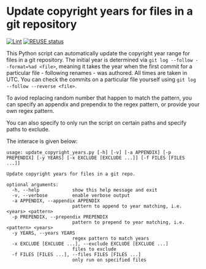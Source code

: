 <!--
SPDX-FileCopyrightText: 2022 Stephan Lachnit <stephanlachnit@debian.org>

SPDX-License-Identifier: CC-BY-4.0
-->

# Update copyright years for files in a git repository

[![Lint](https://github.com/stephanlachnit/update_copyright_years/actions/workflows/lint.yml/badge.svg)](https://github.com/stephanlachnit/update_copyright_years/actions/workflows/lint.yml)
[![REUSE status](https://api.reuse.software/badge/github.com/stephanlachnit/update_copyright_years)](https://api.reuse.software/info/github.com/stephanlachnit/update_copyright_years)

This Python script can automatically update the copyright year range for files in a git repository.
The initial year is determined via `git log --follow --format=%ad <file>`, meaning it takes the year when the first commit for a particular file - following renames - was authored. All times are taken in UTC.
You can check the commits on a particular file yourself using `git log --follow --reverse <file>`.

To aviod replacing random number that happen to match the pattern, you can specify an appendix and prependix to the regex pattern, or provide your own regex pattern.

You can also specify to only run the script on certain paths and specify paths to exclude.

The interace is given below:
```
usage: update_copyright_years.py [-h] [-v] [-a APPENDIX] [-p PREPENDIX] [-y YEARS] [-x EXCLUDE [EXCLUDE ...]] [-f FILES [FILES ...]]

Update copyright years for files in a git repo.

optional arguments:
  -h, --help            show this help message and exit
  -v, --verbose         enable verbose output
  -a APPENDIX, --appendix APPENDIX
                        pattern to append to year matching, i.e. <years> <pattern>
  -p PREPENDIX, --prependix PREPENDIX
                        pattern to prepend to year matching, i.e. <pattern> <years>
  -y YEARS, --years YEARS
                        regex pattern to match years
  -x EXCLUDE [EXCLUDE ...], --exclude EXCLUDE [EXCLUDE ...]
                        files to exclude
  -f FILES [FILES ...], --files FILES [FILES ...]
                        only run on specified files
```
